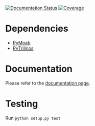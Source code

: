 [![Documentation Status](https://readthedocs.org/projects/padpy/badge/?version=latest)](http://padpy.readthedocs.io/en/latest/?badge=latest)
[![Coverage](https://raw.githubusercontent.com/gpkc/padpy/master/cov.svg)](https://github.com/dbrgn/coverage-badge)

# Dependencies
* [PyMoab](https://bitbucket.org/fathomteam/moab/overview)
* [PyTrilinos](https://github.com/trilinos/Trilinos)

# Documentation
Please refer to the [documentation page](https://bitbucket.org/ned/coveragepy).

# Testing
Run `python setup.py test`
